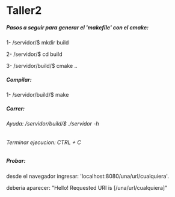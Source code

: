 # Taller2

##### Pasos a seguir para generar el 'makefile' con el cmake:
1- /servidor/$ 		mkdir build

2- /servidor/$ 		cd build

3- /servidor/build/$ 	cmake ..

##### Compilar:
1- /servidor/build/$ make

##### Correr:
###### Ayuda: /servidor/build/$ ./servidor -h
###### Terminar ejecucion: CTRL + C

##### Probar:
desde el navegador ingresar: 'localhost:8080/una/url/cualquiera'.

deberia aparecer: "Hello! Requested URI is [/una/url/cualquiera]"
